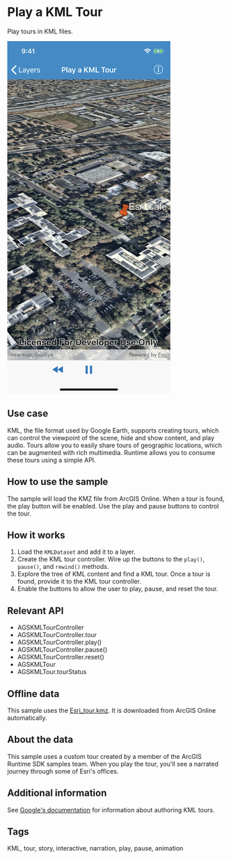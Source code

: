 # Play a KML Tour

Play tours in KML files.

![Screenshot](play-kml-tour.png)

## Use case

KML, the file format used by Google Earth, supports creating tours, which can control the viewpoint of the scene, hide and show content, and play audio. Tours allow you to easily share tours of geographic locations, which can be augmented with rich multimedia. Runtime allows you to consume these tours using a simple API.

## How to use the sample

The sample will load the KMZ file from ArcGIS Online. When a tour is found, the play button will be enabled. Use the play and pause buttons to control the tour.

## How it works

1. Load the `KMLDataset` and add it to a layer.
2. Create the KML tour controller. Wire up the buttons to the `play()`, `pause()`, and `rewind()` methods.
3. Explore the tree of KML content and find a KML tour. Once a tour is found, provide it to the KML tour controller.
4. Enable the buttons to allow the user to play, pause, and reset the tour.

## Relevant API

* AGSKMLTourController
* AGSKMLTourController.tour
* AGSKMLTourController.play()
* AGSKMLTourController.pause()
* AGSKMLTourController.reset()
* AGSKMLTour
* AGSKMLTour.tourStatus

## Offline data

This sample uses the [Esri_tour.kmz](https://arcgisruntime.maps.arcgis.com/home/item.html?id=f10b1d37fdd645c9bc9b189fb546307c). It is downloaded from ArcGIS Online automatically.

## About the data

This sample uses a custom tour created by a member of the ArcGIS Runtime SDK samples team. When you play the tour, you'll see a narrated journey through some of Esri's offices.

## Additional information

See [Google's documentation](https://developers.google.com/kml/documentation/touring) for information about authoring KML tours.

## Tags

KML, tour, story, interactive, narration, play, pause, animation
